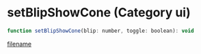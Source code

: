 # setBlipShowCone (Category ui)

```js
function setBlipShowCone(blip: number, toggle: boolean): void
```

[filename](setBlipShowCone_m.md ':include')